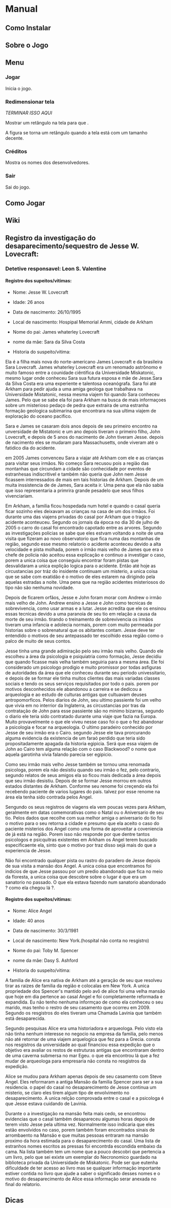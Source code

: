 # Manual

## Como Instalar

## Sobre o Jogo

## Menu

### Jogar

Inicia o jogo.

### Redimensionar tela

_TERMINAR ISSO AQUI_

Mostrar um retângulo na tela para que .

A figura se torna um retângulo quando a tela está com um tamanho decente.

### Créditos

Mostra os nomes dos desenvolvedores.

### Sair

Sai do jogo.

## Como Jogar

## Wiki

## Registro da investigação do desaparecimento/sequestro de Jesse W. Lovecraft:

### Detetive responsavel: Leon S. Valentine 
 
 #### Registro dos supeitos/vitimas:
 - Nome: Jesse W. Lovecraft
 - Idade: 26 anos
 - Data de nascimento: 26/10/1995
 - Local de nascimento: Hospipal Memorial Ammi, cidade de Arkham
 - Nome do pai: James whaterley Lovecraft
 - nome da mãe: Sara da Silva Costa
 
 - Historia do suspeito/vitima:
 
 Ela é a filha mais nova do norte-americano James Lovecraft e da brasileira Sara Lovecraft. James whaterley Lovecraft era um renomado astrônomo e muito famoso entre a counidade ciêntifica da Universidade Miskatonic, mesmo lugar onde conheceu Sara sua futura esposa e mãe de Jesse.Sara da Silva Costa era uma experiente e talentosa oceanógrafa. Sara foi até Arkham para pedir ajuda a uma amiga geologa que trabalhava na Universidade Mistatonic, nessa mesma viajem foi quando Sara conheceu James. Pelo que se sabe ela foi para Arkham na busca de mais informaçoes sobre um misterioso pedaço de pedra que extraira de uma estranha formação geologica subimarina que encontrara na sua ultima viajem de exploração do oceano pacifico.
 
  Sara e James se casaram dois anos depois de seu primeiro encontro na unversidade de Mistatonic e um ano depois tiveram o primeiro filho, John Lovecraft, e depois de 5 anos do nacimento de John tiveram Jesse. depois de nacimento eles se mudaram para Massachusetts, onde viveram até o fatidico dia do acidente.
  
  em 2005 James convenceu Sara a viajar até Arkham com ele e as crianças para visitar seus irmãos. No começo Sara recusou pois a região das montanhas que circundam a cidade são conhecidade por eventos de estranhesas indiscritivel e também não queria que John nem Jesse ficassem interressados de mais em tais historias de Arkham. Depois de um muita inssistencia de de James, Sara aceita ir. Uma pena que ela não sabia que isso representaria a primrira grande pesadelo que seus filhos vivenciariam.
  
  Em Arkham, a familia ficou hospedada num hotel e quando o casal queria ficar sozinho eles deixavam as crianças na casa de um dos irmãos. Foi durante uma das viajens privadas do casal por Arkham que o tragico acidente aconteuceu. Segundo os jornais da época no dia 30 de julho de 2005 o carro do casal foi encontrado capotado entre as arvores. Segundo as investigações policias se sabe que eles estvam voltando a noite de uma visita que fizeram ao novo observatorio que fica numa das montanhas de região, segundo esse mesmo relatorio o acidente aconteceu devido a alta velocidade e pista molhada, porem o irmão mais velho de James que era o chefe de policia não aceitou essa explicação e continuo a investigar o caso, porem a unica coisa que conseguiu encontrar foram pistas que desvalidaram a unica explição logica para o acidente. Então até hoje as circustancias por tráz do insidente continuam um misterio, a unica coisa que se sabe com exatidão é o motivo de eles estarem na dirigindo pela aquelas estradas a noite. Uma pena que na região acidentes misteriosos do tipo não são nenhuma novidade.
  
  Depois de ficarem orfãos, Jesse e John foram morar com Andrew o irmão mais velho de John. Andrew ensino a Jesse e John como tecnicas de sobrevivencia, como usar armas e a lutar. Jesse acredita que ele os ensinou essas tecnicas devido a uma paranoia de seu tio em relação a causa da morte de seu irmão. tirando o treinamento de sobrevivencia os irmãos tiveram uma infancia e adolecia normais, porem com muito permeada por historias sobre o sobrenatural que os abitantes contam. Jesse deve ter entendido o motivos de seu antepassado ter escolhido essa região como o palco de muito de seus contos.
  
  Jesse tinha uma grande adimiração pelo seu irmão mais velho. Quando ele escolheu a área da psicologia e psiquiatria como formação, Jesse decidiu que quando ficasse mais velha também seguiria para a mesma área. Ele foi considerado um psicologo prodigio e muito promissor por todas asfiguras de autoridades da área que ele conheceu durante seu periodo univessitario, e depois de se formar ele tinha muitos clientes das mais variadas classes sociais e tendo os seus serviços requisitados por todo o pais. porem por motivos desconhecidos ele abandonou a carreira e se dedicou a arqueologia e ao estudo de culturas antigas que cultuavam deuses antropomorficos. Pelos diarios de John, seu ultimo passiente foi um velho que vivia em no interrior da Inglaterra, as circustancias por tras da contratação de John para esse passiente são no minimo bizarras, segundo o diario ele teria sido contratado durante uma viaje que fazia na Europa. Muito provavelmente o que ele viveu nesse caso foi o que o fez abandonar a psicologia e focar na arqueologia. O ultimo paradeiro conhecido por Jesse de seu irmão era o Cairo. segundo Jesse ele tava prorcurando alguma evidencia da existencia de um faraó perdido que teria sido propositadamente apagada da historia egipicia. Será que essa viajem de John ao Cairo tem alguma relação com o caso Blackwood? o nome que aquela garotinha vivia falando parecia ser egipicio.
  
  Como seu irmão mais velho Jesse também se tornou uma renomada psicologa, porem ela não desistiu quando seu irmão o fez, pelo contrario, segundo relatos de seus amigos ela so ficou mais dedicada a área depois que seu irmão desistiu. Depois de se formar Jesse morrou em outros estados distantes de Arkham. Conforme seu renome foi creçendo ela foi recebendo paciente de varios lugares do país. talvez por esse renome na área ela tenha sido contrada pelos Angel.
  
  Sengundo os seus registros de viagens ela vem poucas vezes para Arkham, geralmente em datas comemorativas como o Natal ou o Aniversario de seu tio. Pelos dados que recolhe com sua melhor amiga o aniversario do tio foi o motivo para o seu retorna a cidade e presumo que ela aceito o caso do paciente misterios dos Angel como uma forma de aproveitar a coveniencia de já está na região. Porem isso não responde por que dentre tantos psicologos e psicquitras existentes em Arkham os Angel terem buscado especificaente ela, sinto que o motivo por traz disso sejá mais do que a experiencia de Jesse.
  
 Não foi encontrado qualquer pista ou rastro do paradero de Jesse depois de sua visita a mansão dos Angel. A unica coisa que encontramos foi indicios de que Jesse passou por um predio abandonado que fica no meio da floresta, a unica coisa que descobre sobre o lugar é que era um sanatorio no passado. O que ela estava fazendo num sanatorio abandonado ? como ela chegou lá ?.
 
 #### Registro dos supeitos/vitimas:
 - Nome: Alice Angel
 - Idade: 40 anos
 - Data de nascimento: 30/3/1981
 - Local de nascimento: New York.(hospital não conta no resgistro)
 - Nome do pai: Toby M. Spencer
 - nome da mãe: Dasy S. Ashford
 
 - Historia do suspeito/vitima: 

  A familia de Alice era nativa de Arkham até a geração de seu que resolveu tirar as raizes de familia da região e colocalas em New York. A unica propriedade dos Spencer's mantido pelo avô de alice foi uma velha mansão que hoje em dia pertence ao casal Angel e foi completamente reformada e expandida. Eu não tenho nenhuma informçao de como ela conheceu o seu marido, mas tenho o restro de seu casamento que ocorreu em 2009. Segundo os resgistros do eles tiveram uma Chamada Lavinia que também está desaparecida.
  
  Segundo pesquisas Alice era uma historiadora e arqueologa. Pelo visto ela não tinha nenhum interesse no negocio na empresa da familia, pelo menos não até retornar de uma viajem arquelogica que fez para a Grecia. consta nos resgistros da universidade ao qual financiou essa expedição que o objetivo era avaliar os restos de estruturas antigas que encontraram dentro de uma caverna submersa no mar Egeu. o que ela encontrou lá que a fez mudar de arqueologa para empresaria não consta no resgistros da expedição.
  
  Alice se mudou para Arkham apenas depois de seu casamento com Steve Angel. Eles reformaram a antiga Mansão da familia Spencer para ser a sua residencia. o papel do casal no desaparecimento de Jesse continua um misterio, se claro eles tirem algum tipo de envolvimento no desaparecimento. A unica relção comprovada entre o casal e a psicologa é que Jesse estava cuidando de Lavinia. 
  
  Durante o a investigação na mansão feita mais cedo, se encontrou evidencias que o casal também desapareceu algumas horas depois de terem visto Jesse pela ultima vez. Normalmente isso indicaria que eles estão envolvidos no caso, porem também foram encontrados sinais de arrombaento na Mansão e que muitas pessoas entraram na mansão proximo da hora estimada para o desaparecimento do casal. Uma lista de estranhos nomes escritos as pressas foi encontrda escondida embaixo da cama. Na lista também tem um nome que a pouco descobri que pertencia a um livro, pelo que sei exixte um exemplar do Necronomico guardado na biblioteca privada da Universidade de Miskatonic. Pode ser que eutenha dificuldade de ter acesso ao livro mas se qualquer informação importante estiver contida no livro que ajude a saber o significado desses nomes e o motivo do desaparecimento de Alice essa informação serar anexada no final do relatorio.
 
  
  
  
  
  
       
 
 

## Dicas
